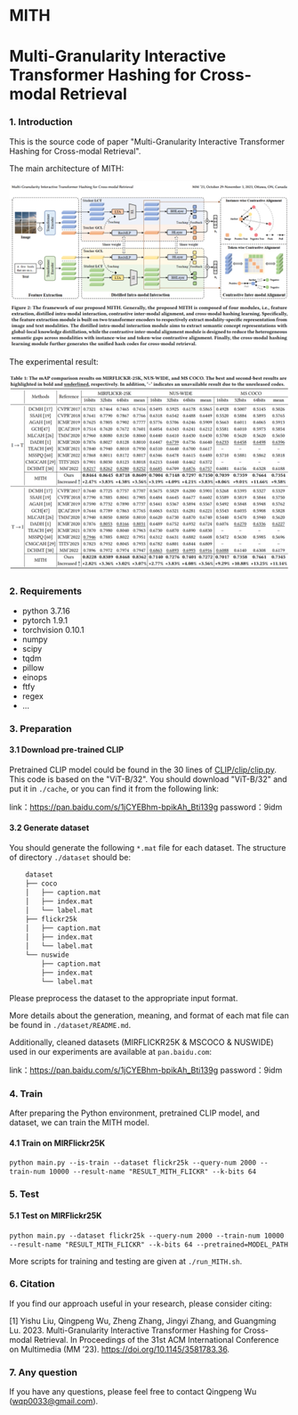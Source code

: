 # MITH

# Multi-Granularity Interactive Transformer Hashing for Cross-modal Retrieval


### 1. Introduction

This is the source code of paper "Multi-Granularity Interactive Transformer Hashing for Cross-modal Retrieval".

The main architecture of MITH:

![](./Fig/frameworkMITH.png)

The experimental result:

![](./Fig/resultMITH.png)


### 2. Requirements

- python 3.7.16
- pytorch 1.9.1
- torchvision 0.10.1
- numpy
- scipy
- tqdm
- pillow
- einops
- ftfy
- regex
- ...




### 3. Preparation

#### 3.1 Download pre-trained CLIP

Pretrained CLIP model could be found in the 30 lines of [CLIP/clip/clip.py](https://github.com/openai/CLIP/blob/main/clip/clip.py). 
This code is based on the "ViT-B/32". 
You should download "ViT-B/32" and put it in `./cache`, or you can find it from the following link:


link：https://pan.baidu.com/s/1jCYEBhm-bpikAh_Bti139g 
password：9idm


#### 3.2 Generate dataset

You should generate the following `*.mat` file for each dataset. The structure of directory `./dataset` should be:
```
    dataset
    ├── coco
    │   ├── caption.mat 
    │   ├── index.mat
    │   └── label.mat 
    ├── flickr25k
    │   ├── caption.mat
    │   ├── index.mat
    │   └── label.mat
    └── nuswide
        ├── caption.mat
        ├── index.mat 
        └── label.mat
```

Please preprocess the dataset to the appropriate input format.

More details about the generation, meaning, and format of each mat file can be found in `./dataset/README.md`.

Additionally, cleaned datasets (MIRFLICKR25K & MSCOCO & NUSWIDE) used in our experiments are available at `pan.baidu.com`:

link：https://pan.baidu.com/s/1jCYEBhm-bpikAh_Bti139g 
password：9idm

### 4. Train

After preparing the Python environment, pretrained CLIP model, and dataset, we can train the MITH model.
#### 4.1 Train on MIRFlickr25K
``` 
python main.py --is-train --dataset flickr25k --query-num 2000 --train-num 10000 --result-name "RESULT_MITH_FLICKR" --k-bits 64
```

### 5. Test

#### 5.1 Test on MIRFlickr25K

``` 
python main.py --dataset flickr25k --query-num 2000 --train-num 10000 --result-name "RESULT_MITH_FLICKR" --k-bits 64 --pretrained=MODEL_PATH
``` 

More scripts for training and testing are given at `./run_MITH.sh`. 


### 6. Citation
If you find our approach useful in your research, please consider citing:

[1] Yishu Liu, Qingpeng Wu, Zheng Zhang, Jingyi Zhang, and Guangming Lu. 2023. Multi-Granularity Interactive Transformer Hashing for Cross-modal Retrieval. In Proceedings of the 31st ACM International Conference on Multimedia (MM ’23). https://doi.org/10.1145/3581783.36.

### 7. Any question

If you have any questions, please feel free to contact Qingpeng Wu (wqp0033@gmail.com).
